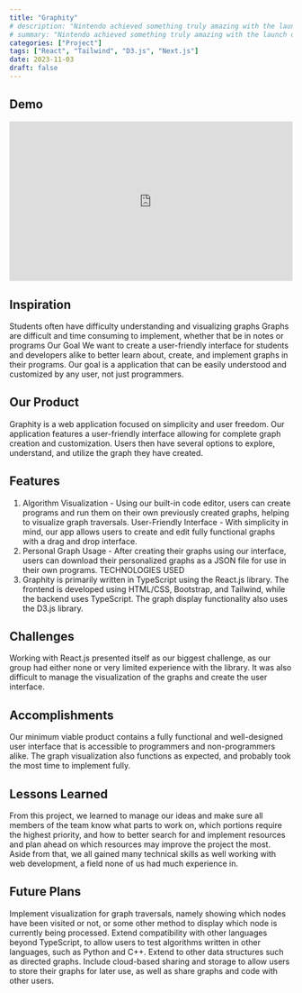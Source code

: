 ```yaml
---
title: "Graphity"
# description: "Nintendo achieved something truly amazing with the launch of the Switch. It was able to disrupt itself and the entire gaming industry while saving itself from doom. How exactly was Nintendo able to do it and what comes next in that story?"
# summary: "Nintendo achieved something truly amazing with the launch of the Switch. It was able to disrupt itself and the entire gaming industry while saving itself from doom. How exactly was Nintendo able to do it and what comes next in that story?"
categories: ["Project"]
tags: ["React", "Tailwind", "D3.js", "Next.js"]
date: 2023-11-03
draft: false
---
```


## Demo

<div style="position: relative;
        width: 100%;
        padding-top: 56.25%; /* 16:9 aspect ratio */
        height: 0;">
    <iframe src="https://graphity.tech" frameborder="0" allowfullscreen style="position: absolute;
        top: 0;
        left: 0;
        width: 200%; /* Double the size to miniaturize */
        height: 200%; /* Double the size to miniaturize */
        transform: scale(0.5); /* Scale down to half size */
        transform-origin: 0 0; /* Scale from top left */
        border: 0;" allowfullscreen></iframe>
</div>



## Inspiration
Students often have difficulty understanding and visualizing graphs
Graphs are difficult and time consuming to implement, whether that be in notes or programs
Our Goal
We want to create a user-friendly interface for students and developers alike to better learn about, create, and implement graphs in their programs. Our goal is a application that can be easily understood and customized by any user, not just programmers.

## Our Product
Graphity is a web application focused on simplicity and user freedom. Our application features a user-friendly interface allowing for complete graph creation and customization. Users then have several options to explore, understand, and utilize the graph they have created.

## Features
1. Algorithm Visualization - Using our built-in code editor, users can create programs and run them on their own previously created graphs, helping to visualize graph traversals.
User-Friendly Interface - With simplicity in mind, our app allows users to create and edit fully functional graphs with a drag and drop interface.
2. Personal Graph Usage - After creating their graphs using our interface, users can download their personalized graphs as a JSON file for use in their own programs.
TECHNOLOGIES USED
3. Graphity is primarily written in TypeScript using the React.js library. The frontend is developed using HTML/CSS, Bootstrap, and Tailwind, while the backend uses TypeScript. The graph display functionality also uses the D3.js library.

## Challenges
Working with React.js presented itself as our biggest challenge, as our group had either none or very limited experience with the library. It was also difficult to manage the visualization of the graphs and create the user interface.

## Accomplishments
Our minimum viable product contains a fully functional and well-designed user interface that is accessible to programmers and non-programmers alike. The graph visualization also functions as expected, and probably took the most time to implement fully.

## Lessons Learned
From this project, we learned to manage our ideas and make sure all members of the team know what parts to work on, which portions require the highest priority, and how to better search for and implement resources and plan ahead on which resources may improve the project the most. Aside from that, we all gained many technical skills as well working with web development, a field none of us had much experience in.

## Future Plans
Implement visualization for graph traversals, namely showing which nodes have been visited or not, or some other method to display which node is currently being processed.
Extend compatibility with other languages beyond TypeScript, to allow users to test algorithms written in other languages, such as Python and C++.
Extend to other data structures such as directed graphs.
Include cloud-based sharing and storage to allow users to store their graphs for later use, as well as share graphs and code with other users.
